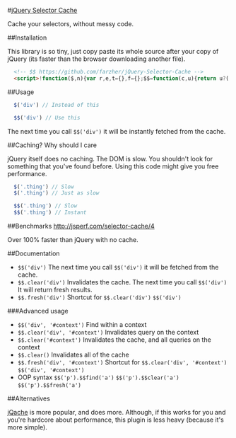 #[jQuery Selector Cache](https://raw.github.com/farzher/jQuery-Selector-Cache/master/jquery.$$.min.js)

Cache your selectors, without messy code.






##Installation

This library is so tiny, just copy paste its whole source after your copy of jQuery (its faster than the browser downloading another file).

```html
  <!-- $$ https://github.com/farzher/jQuery-Selector-Cache -->
  <script>!function($,n){var r,e,t={},f={};$$=function(c,u){return u?((r=u.selector)&&(u=r),e=f[u],e===n&&(e=f[u]={}),r=e[c],r!==n?r:e[c]=$(c,$$(u))):(r=t[c],r!==n?r:t[c]=$(c))},$$.clear=function($,e){e?((r=e.selector)&&(e=r),$&&(r=f[e])&&(r[$]=n),f[e]=n):$?(t[$]=n,f[$]=n):(t={},f={})},$$.fresh=function($,n){return $$.clear($,n),$$($,n)},$.fn.$$find=function($){return $$($,this)},$.fn.$$clear=function($){$$.clear($,this)},$.fn.$$fresh=function($){return $$.fresh($,this)}}(jQuery)</script>
```






##Usage

```js
  $('div') // Instead of this

  $$('div') // Use this
```

The next time you call `$$('div')` it will be instantly fetched from the cache.







##Caching? Why should I care

jQuery itself does no caching. The DOM is slow. You shouldn't look for something that you've found before. Using this code might give you free performance.

```js
  $('.thing') // Slow
  $('.thing') // Just as slow

  $$('.thing') // Slow
  $$('.thing') // Instant
```



##Benchmarks http://jsperf.com/selector-cache/4

Over 100% faster than jQuery with no cache.






##Documentation

 - `$$('div')` The next time you call `$$('div')` it will be fetched from the cache.
 - `$$.clear('div')` Invalidates the cache. The next time you call `$$('div')` It will return fresh results.
 - `$$.fresh('div')` Shortcut for `$$.clear('div')` `$$('div')`

###Advanced usage
 - `$$('div', '#context')` Find within a context
 - `$$.clear('div', '#context')` Invalidates query on the context
 - `$$.clear('#context')` Invalidates the cache, and all queries on the context
 - `$$.clear()` Invalidates all of the cache
 - `$$.fresh('div', '#context')` Shortcut for `$$.clear('div', '#context')` `$$('div', '#context')`
 - OOP syntax `$$('p').$$find('a')` `$$('p').$$clear('a')` `$$('p').$$fresh('a')`






##Alternatives

[jQache](https://github.com/danwit/jQache) is more popular, and does more. Although, if this works for you and you're hardcore about performance, this plugin is less heavy (because it's more simple).
